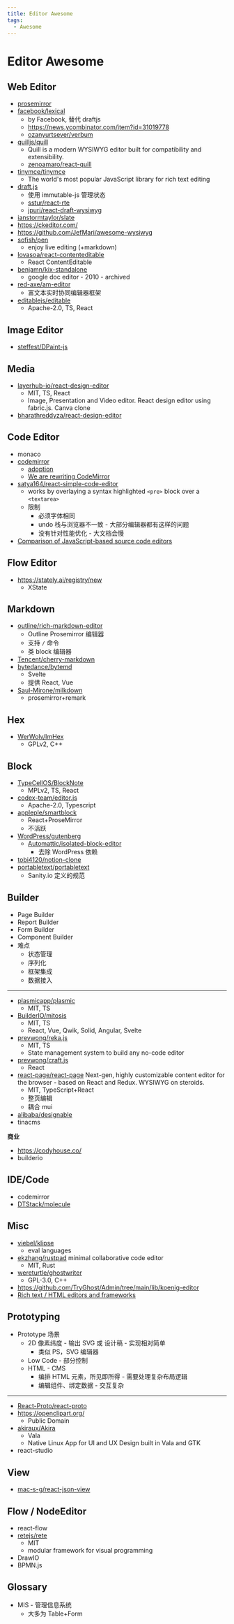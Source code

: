 ```yaml
---
title: Editor Awesome
tags:
  - Awesome
---
```


# Editor Awesome

## Web Editor

- [prosemirror](https://github.com/ProseMirror/prosemirror)
- [facebook/lexical](https://github.com/facebook/lexical)
  - by Facebook, 替代 draftjs
  - https://news.ycombinator.com/item?id=31019778
  - [ozanyurtsever/verbum](https://github.com/ozanyurtsever/verbum)
- [quilljs/quill](https://github.com/quilljs/quill)
  - Quill is a modern WYSIWYG editor built for compatibility and extensibility.
  - [zenoamaro/react-quill](https://github.com/zenoamaro/react-quill)
- [tinymce/tinymce](https://github.com/tinymce/tinymce)
  - The world's most popular JavaScript library for rich text editing
- [draft.js](https://github.com/facebook/draft-js)
  - 使用 immutable-js 管理状态
  - [sstur/react-rte](https://github.com/sstur/react-rte)
  - [jpuri/react-draft-wysiwyg](https://github.com/jpuri/react-draft-wysiwyg)
- [ianstormtaylor/slate](https://github.com/ianstormtaylor/slate)
- https://ckeditor.com/
- https://github.com/JefMari/awesome-wysiwyg
- [sofish/pen](https://github.com/sofish/pen)
  - enjoy live editing (+markdown)
- [lovasoa/react-contenteditable](https://github.com/lovasoa/react-contenteditable)
  - React ContentEditable
- [benjamn/kix-standalone](https://github.com/benjamn/kix-standalone)
  - google doc editor - 2010 - archived
- [red-axe/am-editor](https://github.com/red-axe/am-editor)
  - 富文本实时协同编辑器框架
- [editablejs/editable](https://github.com/editablejs/editable)
  - Apache-2.0, TS, React

## Image Editor

- [steffest/DPaint-js](https://github.com/steffest/DPaint-js)

## Media

- [layerhub-io/react-design-editor](https://github.com/layerhub-io/react-design-editor)
  - MIT, TS, React
  - Image, Presentation and Video editor. React design editor using fabric.js. Canva clone
- [bharathreddyza/react-design-editor](https://github.com/bharathreddyza/react-design-editor)

## Code Editor

- monaco
- [codemirror](http://codemirror.net/)
  - [adoption](https://codemirror.net/5/doc/realworld.html)
  - [We are rewriting CodeMirror](https://news.ycombinator.com/item?id=17858672)
- [satya164/react-simple-code-editor](https://github.com/satya164/react-simple-code-editor)
  - works by overlaying a syntax highlighted `<pre>` block over a `<textarea>`
  - 限制
    - 必须字体相同
    - undo 栈与浏览器不一致 - 大部分编辑器都有这样的问题
    - 没有针对性能优化 - 大文档会慢
- [Comparison of JavaScript-based source code editors](https://en.wikipedia.org/wiki/Comparison_of_JavaScript-based_source_code_editors)

## Flow Editor

- https://stately.ai/registry/new
  - XState

## Markdown

- [outline/rich-markdown-editor](https://github.com/outline/rich-markdown-editor)
  - Outline Prosemirror 编辑器
  - 支持 `/` 命令
  - 类 block 编辑器
- [Tencent/cherry-markdown](https://github.com/Tencent/cherry-markdown)
- [bytedance/bytemd](https://github.com/bytedance/bytemd)
  - Svelte
  - 提供 React, Vue
- [Saul-Mirone/milkdown](https://github.com/Saul-Mirone/milkdown)
  - prosemirror+remark

## Hex

- [WerWolv/ImHex](https://github.com/WerWolv/ImHex)
  - GPLv2, C++

## Block

- [TypeCellOS/BlockNote](https://github.com/TypeCellOS/BlockNote)
  - MPLv2, TS, React
- [codex-team/editor.js](https://github.com/codex-team/editor.js)
  - Apache-2.0, Typescript
- [appleple/smartblock](https://github.com/appleple/smartblock)
  - React+ProseMirror
  - 不活跃
- [WordPress/gutenberg](https://github.com/WordPress/gutenberg)
  - [Automattic/isolated-block-editor](https://github.com/Automattic/isolated-block-editor)
    - 去除 WordPress 依赖
- [tobi4120/notion-clone](https://github.com/tobi4120/notion-clone)
- [portabletext/portabletext](https://github.com/portabletext/portabletext)
  - Sanity.io 定义的规范

## Builder

- Page Builder
- Report Builder
- Form Builder
- Component Builder
- 难点
  - 状态管理
  - 序列化
  - 框架集成
  - 数据接入

---

- [plasmicapp/plasmic](https://github.com/plasmicapp/plasmic)
  - MIT, TS
- [BuilderIO/mitosis](https://github.com/BuilderIO/mitosis)
  - MIT, TS
  - React, Vue, Qwik, Solid, Angular, Svelte
- [prevwong/reka.js](https://github.com/prevwong/reka.js)
  - MIT, TS
  - State management system to build any no-code editor
- [prevwong/craft.js](https://github.com/prevwong/craft.js)
  - React
- [react-page/react-page](https://github.com/react-page/react-page)
  Next-gen, highly customizable content editor for the browser - based on React and Redux. WYSIWYG on steroids.
  - MIT, TypeScript+React
  - 整页编辑
  - 耦合 mui
- [alibaba/designable](https://github.com/alibaba/designable)
- tinacms

**商业**

- https://codyhouse.co/
- builderio

## IDE/Code

- codemirror
- [DTStack/molecule](https://github.com/DTStack/molecule)

## Misc

- [viebel/klipse](https://github.com/viebel/klipse)
  - eval languages
- [ekzhang/rustpad](https://github.com/ekzhang/rustpad)
  minimal collaborative code editor
  - MIT, Rust
- [wereturtle/ghostwriter](https://github.com/wereturtle/ghostwriter)
  - GPL-3.0, C++
- https://github.com/TryGhost/Admin/tree/main/lib/koenig-editor
- [Rich text / HTML editors and frameworks](https://gist.github.com/manigandham/65543a0bc2bf7006a487)

## Prototyping

- Prototype 场景
  - 2D 像素纬度 - 输出 SVG 或 设计稿 - 实现相对简单
    - 类似 PS，SVG 编辑器
  - Low Code - 部分控制
  - HTML - CMS
    - 编排 HTML 元素，所见即所得 - 需要处理复杂布局逻辑
    - 编辑组件、绑定数据 - 交互复杂

---

- [React-Proto/react-proto](https://github.com/React-Proto/react-proto)
- https://openclipart.org/
  - Public Domain
- [akiraux/Akira](https://github.com/akiraux/Akira)
  - Vala
  - Native Linux App for UI and UX Design built in Vala and GTK
- react-studio

## View

- [mac-s-g/react-json-view](https://github.com/mac-s-g/react-json-view)

## Flow / NodeEditor

- react-flow
- [retejs/rete](https://github.com/retejs/rete)
  - MIT
  - modular framework for visual programming
- DrawIO
- BPMN.js

## Glossary

- MIS - 管理信息系统
  - 大多为 Table+Form
